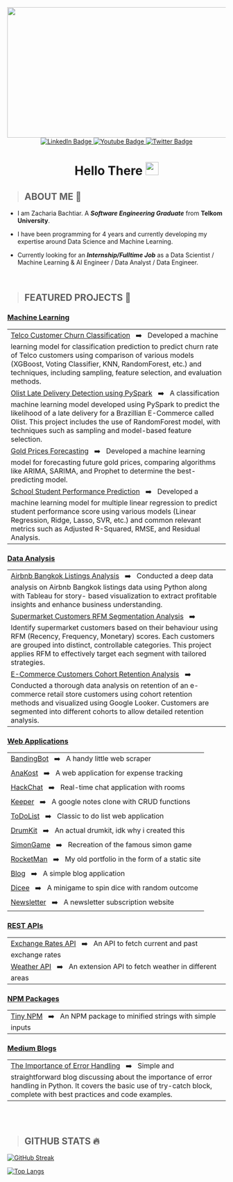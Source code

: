 
<div id="header" align="center">
  <div align="center">
  <img src="https://media.giphy.com/media/dWesBcTLavkZuG35MI/giphy.gif" width="600" height="300"/>
</div>
  
  <div id="badges">
    <a href="https://www.linkedin.com/in/zachariabachtiar/">
      <img src="https://img.shields.io/badge/LinkedIn-blue?style=for-the-badge&logo=linkedin&logoColor=white" alt="LinkedIn Badge"/>
    </a>
    <a href="https://www.youtube.com/watch?v=dQw4w9WgXcQ">
      <img src="https://img.shields.io/badge/YouTube-red?style=for-the-badge&logo=youtube&logoColor=white" alt="Youtube Badge"/>
    </a>
    <a href="https://www.instagram.com/jeksilaen/">
      <img src="https://img.shields.io/badge/Instagram-purple?style=for-the-badge&logo=instagram&logoColor=white" alt="Twitter Badge"/>
    </a>
</div>
    <img src="https://komarev.com/ghpvc/?username=jeksilaen&style=for-the-badge&color=blue" alt=""/>

  <h1>Hello There <img src="https://media.giphy.com/media/hvRJCLFzcasrR4ia7z/giphy.gif" width="30px"/></h1>
  
</div>



> ## **ABOUT ME** :baby:

* I am Zacharia Bachtiar. A ___Software Engineering Graduate___ from __Telkom University__.

* I have been programming for 4 years and currently developing my expertise around Data Science and Machine Learning.

* Currently looking for an ___Internship/Fulltime Job___ as a Data Scientist / Machine Learning & AI Engineer / Data Analyst / Data Engineer.

<br>

> ## **FEATURED PROJECTS** :open_file_folder:
### <ins>Machine Learning</ins>
|                                                                                                                        |
|---------------------------------------------------------------------------------------------------------|
| [Telco Customer Churn Classification](https://github.com/jeksilaen/capstone-modul-3) &nbsp; :arrow_right: &nbsp; Developed a machine learning model for classification prediction to predict churn rate of Telco customers using comparison of various models (XGBoost, Voting Classifier, KNN, RandomForest, etc.) and techniques, including sampling, feature selection, and evaluation methods. |
| [Olist Late Delivery Detection using PySpark](https://colab.research.google.com/drive/1LygCdgi3h0wBTL-zLpjGRCdRagzHG22m?usp=sharing) &nbsp; :arrow_right: &nbsp; A classification machine learning model developed using PySpark to predict the likelihood of a late delivery for a Brazillian E-Commerce called Olist. This project includes the use of RandomForest model, with techniques such as sampling and model-based feature selection. |
| [Gold Prices Forecasting](https://colab.research.google.com/drive/1Bk7miKkqsj9WzXBc8yMNuYzVg7w_opMy?usp=sharing) &nbsp; :arrow_right: &nbsp; Developed a machine learning model for forecasting future gold prices, comparing algorithms like ARIMA, SARIMA, and Prophet to determine the best-predicting model. |
| [School Student Performance Prediction](https://colab.research.google.com/drive/1gQ_th8C38SuUjgT5siGaLvNT9uwqLuMz?usp=sharing) &nbsp; :arrow_right: &nbsp; Developed a machine learning model for multiple linear regression to predict student performance score using various models (Linear Regression, Ridge, Lasso, SVR, etc.) and common relevant metrics such as Adjusted R-Squared, RMSE, and Residual Analysis. |

### <ins>Data Analysis</ins>
|                                                                                                                        |
|---------------------------------------------------------------------------------------------------------|
| [Airbnb Bangkok Listings Analysis](https://github.com/jeksilaen/capstone-modul-2) &nbsp; :arrow_right: &nbsp; Conducted a deep data analysis on Airbnb Bangkok listings data using Python along with Tableau for story- based visualization to extract profitable insights and enhance business understanding. |
| [Supermarket Customers RFM Segmentation Analysis](https://colab.research.google.com/drive/1b5gLW2WcC79Ys0u-gT_6LoqETS8t6Re5?usp=sharing) &nbsp; :arrow_right: &nbsp; Identify supermarket customers based on their behaviour using RFM (Recency, Frequency, Monetary) scores. Each customers are grouped into distinct, controllable categories. This project applies RFM to effectively target each segment with tailored strategies. |
| [E-Commerce Customers Cohort Retention Analysis](https://colab.research.google.com/drive/1g-SFifZVmVDpUp22EbdLAzAql4-qszHi#scrollTo=c7cce6f5-d39e-4926-9f1d-f91072854b24) &nbsp; :arrow_right: &nbsp; Conducted a thorough data analysis on retention of an e-commerce retail store customers using cohort retention methods and visualized using Google Looker. Customers are segmented into different cohorts to allow detailed retention analysis. |

### <ins>Web Applications</ins>
|                                                                                                                        |
|---------------------------------------------------------------------------------------------------------|
| [BandingBot](https://github.com/jeksilaen/BandingBot#readme) &nbsp; :arrow_right: &nbsp; A handy little web scraper |
| [AnaKost](https://github.com/jeksilaen/anakost-client#readme) &nbsp; :arrow_right: &nbsp; A web application for expense tracking |
| [HackChat](https://github.com/jeksilaen/HackChat#readme) &nbsp; :arrow_right: &nbsp; Real-time chat application with rooms  |
| [Keeper](https://github.com/jeksilaen/Keeper#readme) &nbsp; :arrow_right: &nbsp; A google notes clone with CRUD functions  |
| [ToDoList](https://github.com/jeksilaen/ToDoList-v2) &nbsp; :arrow_right: &nbsp; Classic to do list web application          |
| [DrumKit](https://github.com/jeksilaen/DrumKit) &nbsp; :arrow_right: &nbsp; An actual drumkit, idk why i created this        |
| [SimonGame](https://github.com/jeksilaen/SimonGame) &nbsp; :arrow_right: &nbsp; Recreation of the famous simon game    |
| [RocketMan](https://github.com/jeksilaen/rocketman) &nbsp; :arrow_right: &nbsp; My old portfolio in the form of a static site     |
| [Blog](https://github.com/jeksilaen/Blog) &nbsp; :arrow_right: &nbsp; A simple blog application     |
| [Dicee](https://github.com/jeksilaen/Dicee) &nbsp; :arrow_right: &nbsp; A minigame to spin dice with random outcome     |
| [Newsletter](https://github.com/jeksilaen/Newsletter) &nbsp; :arrow_right: &nbsp; A newsletter subscription website     |

 
### <ins>REST APIs</ins>
|                                                                                                                        |
|---------------------------------------------------------------------------------------------------------|
| [Exchange Rates API](https://github.com/jeksilaen/exchange-rates#readme) &nbsp; :arrow_right: &nbsp; An API to fetch current and past exchange rates |
| [Weather API](https://github.com/jeksilaen/exchange-rates#readme) &nbsp; :arrow_right: &nbsp; An extension API to fetch weather in different areas |

### <ins>NPM Packages</ins>
|                                                                                                                        |
|---------------------------------------------------------------------------------------------------------|
| [Tiny NPM](https://github.com/jeksilaen/tiny-package) &nbsp; :arrow_right: &nbsp; An NPM package to minified strings with simple inputs |

### <ins>Medium Blogs</ins>
|                                                                                                                        |
|---------------------------------------------------------------------------------------------------------|
| [The Importance of Error Handling](https://medium.com/@zachariabachtiar/teknik-penanganan-error-di-python-dengan-blok-try-except-4701aed980f7) &nbsp; :arrow_right: &nbsp; Simple and straightforward blog discussing about the importance of error handling in Python. It covers the basic use of try-catch block, complete with best practices and code examples. |
<br>
<br>

> ## **GITHUB STATS** :fire:
[![GitHub Streak](http://github-readme-streak-stats.herokuapp.com?user=jeksilaen&theme=dark&background=000000)](https://git.io/streak-stats)

[![Top Langs](https://github-readme-stats.vercel.app/api/top-langs/?username=jeksilaen&layout=compact&theme=vision-friendly-dark)](https://github.com/anuraghazra/github-readme-stats)
<br>
<br>
